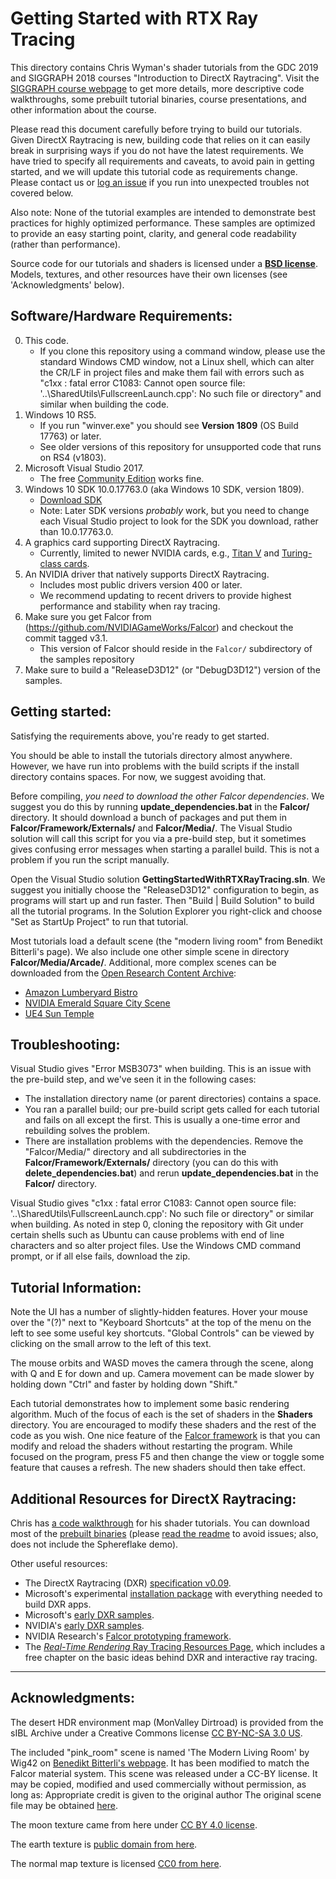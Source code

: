 Getting Started with RTX Ray Tracing
========================================

This directory contains Chris Wyman's shader tutorials from the GDC 2019 and SIGGRAPH 2018 
courses "Introduction to DirectX Raytracing".  Visit the [SIGGRAPH course webpage](http://intro-to-dxr.cwyman.org)
to get more details, more descriptive code walkthroughs, some prebuilt tutorial binaries, 
course presentations, and other information about the course. 

Please read this document carefully before trying to build our tutorials. Given DirectX 
Raytracing is new, building code that relies on it can easily break in surprising ways
if you do not have the latest requirements.  We have tried to specify all requirements
and caveats, to avoid pain in getting started, and we will update this tutorial code as 
requirements change. Please contact us or [log an issue](https://github.com/NVIDIAGameWorks/GettingStartedWithRTXRayTracing/issues) 
if you run into unexpected troubles not covered below.

Also note: None of the tutorial examples are intended to demonstrate best practices for
highly optimized performance. These samples are optimized to provide an easy starting point, 
clarity, and general code readability (rather than performance).

Source code for our tutorials and shaders is licensed under a [**BSD license**](LICENSE.MD).  Models, textures, 
and other resources have their own licenses (see 'Acknowledgments' below).


Software/Hardware Requirements:
-------------------------------

0. This code.
   * If you clone this repository using a command window, please use the standard Windows CMD window, not a Linux shell, which can alter the CR/LF in project files and make them fail with errors such as "c1xx : fatal error C1083: Cannot open source file: '..\SharedUtils\FullscreenLaunch.cpp': No such file or directory" and similar when building the code.
1. Windows 10 RS5.
   * If you run "winver.exe" you should see **Version 1809** (OS Build 17763) or later.
   * See older versions of this repository for unsupported code that runs on RS4 (v1803).
2. Microsoft Visual Studio 2017.
   * The free [Community Edition](https://visualstudio.microsoft.com/downloads/) works fine.
3. Windows 10 SDK 10.0.17763.0 (aka Windows 10 SDK, version 1809).
   * [Download SDK](https://developer.microsoft.com/en-us/windows/downloads/sdk-archive)
   * Note: Later SDK versions *probably* work, but you need to change each Visual Studio project
     to look for the SDK you download, rather than 10.0.17763.0.  
4. A graphics card supporting DirectX Raytracing.
   * Currently, limited to newer NVIDIA cards, e.g., [Titan V](https://www.nvidia.com/en-us/titan/titan-v/) and [Turing-class cards](https://www.nvidia.com/en-us/geforce/turing/).
5. An NVIDIA driver that natively supports DirectX Raytracing.
   * Includes most public drivers version 400 or later.
   * We recommend updating to recent drivers to provide highest performance and stability when ray tracing.
6. Make sure you get Falcor from (https://github.com/NVIDIAGameWorks/Falcor) and checkout the commit tagged v3.1.
   * This version of Falcor should reside in the `Falcor/` subdirectory of the samples repository
7. Make sure to build a "ReleaseD3D12" (or "DebugD3D12") version of the samples. 


Getting started:
----------------

Satisfying the requirements above, you're ready to get started.  

You should be able to install the tutorials directory almost anywhere. However, we have run into 
problems with the build scripts if the install directory contains spaces. For now, we suggest 
avoiding that.

Before compiling, _you need to download the other Falcor dependencies_. We suggest you do this by
running **update_dependencies.bat** in the **Falcor/** directory. It should download a bunch of
packages and put them in **Falcor/Framework/Externals/** and **Falcor/Media/**. The Visual Studio
solution will call this script for you via a pre-build step, but it sometimes gives confusing error 
messages when starting a parallel build.  This is not a problem if you run the script manually.

Open the Visual Studio solution **GettingStartedWithRTXRayTracing.sln**. We suggest you initially choose
the "ReleaseD3D12" configuration to begin, as programs will start up and run faster. Then "Build | Build Solution"
to build all the tutorial programs. In the Solution Explorer you right-click and choose "Set as StartUp
Project" to run that tutorial.

Most tutorials load a default scene (the "modern living room" from Benedikt Bitterli's page).
We also include one other simple scene in directory **Falcor/Media/Arcade/**.  Additional, more complex 
scenes can be downloaded from the [Open Research Content Archive](https://developer.nvidia.com/orca):
 
   * [Amazon Lumberyard Bistro](https://developer.nvidia.com/orca/amazon-lumberyard-bistro)
   * [NVIDIA Emerald Square City Scene](https://developer.nvidia.com/orca/nvidia-emerald-square)
   * [UE4 Sun Temple](https://developer.nvidia.com/ue4-sun-temple)


Troubleshooting:
----------------

Visual Studio gives "Error MSB3073" when building.  This is an issue with the pre-build 
step, and we've seen it in the following cases:

   * The installation directory name (or parent directories) contains a space.
   * You ran a parallel build; our pre-build script gets called for each tutorial and fails 
     on all except the first.  This is usually a one-time error and rebuilding solves the problem.
   * There are installation problems with the dependencies.  Remove the "Falcor/Media/" directory
     and all subdirectories in the **Falcor/Framework/Externals/** directory (you can do this with
	 **delete_dependencies.bat**) and rerun **update_dependencies.bat** in the **Falcor/**
	 directory.

Visual Studio gives "c1xx : fatal error C1083: Cannot open source file: '..\SharedUtils\FullscreenLaunch.cpp': No such file or directory" or similar when building.  As noted in step 0, cloning the repository with Git under certain shells such as Ubuntu can cause problems with end of line characters and so alter project files. Use the Windows CMD command prompt, or if all else fails, download the zip.

Tutorial Information:
---------------------

Note the UI has a number of slightly-hidden features. Hover your mouse over the "(?)" next to "Keyboard
Shortcuts" at the top of the menu on the left to see some useful key shortcuts. "Global Controls" can be
viewed by clicking on the small arrow to the left of this text.

The mouse orbits and WASD moves the camera through the scene, along with Q and E for
down and up. Camera movement can be made slower by holding down "Ctrl" and faster by holding down "Shift."

Each tutorial demonstrates how to implement some basic rendering algorithm. Much of the focus of each is
the set of shaders in the **Shaders** directory. You are encouraged to modify these shaders and the rest of
the code as you wish. One nice feature of the [Falcor framework](https://github.com/NVIDIAGameWorks/Falcor)
is that you can modify and reload the shaders without restarting the program. While focused on the program,
press F5 and then change the view or toggle some feature that causes a refresh. The new shaders should then
take effect.

Additional Resources for DirectX Raytracing:
--------------------------------------------

Chris has [a code walkthrough](http://cwyman.org/code/dxrTutors/dxr_tutors.md.html) for his shader tutorials. You can download most of the [prebuilt binaries](http://intro-to-dxr.cwyman.org/tutorsRS4Binary-README.txt) (please [read the readme](http://intro-to-dxr.cwyman.org/tutorsRS4Code-README.txt) to avoid issues; also, does not include the Sphereflake demo).

Other useful resources:

   * The DirectX Raytracing (DXR) [specification v0.09](http://intro-to-dxr.cwyman.org/spec/DXR_FunctionalSpec_v0.09.docx).
   * Microsoft's experimental [installation package](http://forums.directxtech.com/index.php?topic=5860.0) with everything needed to build DXR apps.
   * Microsoft's [early DXR samples](https://github.com/Microsoft/DirectX-Graphics-Samples/tree/master/Samples/Desktop/D3D12Raytracing).
   * NVIDIA's [early DXR samples](https://github.com/NVIDIAGameWorks/DxrTutorials).
   * NVIDIA Research's [Falcor prototyping framework](https://developer.nvidia.com/falcor).
   * The [_Real-Time Rendering_ Ray Tracing Resources Page](http://www.realtimerendering.com/raytracing.html), which includes a free chapter on the basic ideas behind DXR and interactive ray tracing.

----------------------------------------------------------------------------------------------
Acknowledgments:
----------------------------------------------------------------------------------------------

The desert HDR environment map (MonValley Dirtroad) is provided from the sIBL Archive under a 
Creative Commons license [CC BY-NC-SA 3.0 US](http://www.hdrlabs.com/sibl/archive.html).

The included "pink_room" scene is named 'The Modern Living Room' by Wig42 on [Benedikt Bitterli's
webpage](https://benedikt-bitterli.me/resources/). It has been modified to match the Falcor 
material system.  This scene was released under a CC-BY license. It may be copied, modified and 
used commercially without permission, as long as: Appropriate credit is given to the original author
The original scene file may be obtained [here](http://www.blendswap.com/blends/view/75692).

The moon texture came from here under [CC BY 4.0 license](https://www.solarsystemscope.com/textures/).

The earth texture is [public domain from here](http://www.shadedrelief.com/natural3/pages/textures.html).

The normal map texture is licensed [CC0 from here](https://texturehaven.com/textures/).